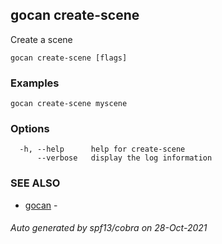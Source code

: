 ## gocan create-scene

Create a scene

```
gocan create-scene [flags]
```

### Examples

```
gocan create-scene myscene
```

### Options

```
  -h, --help      help for create-scene
      --verbose   display the log information
```

### SEE ALSO

* [gocan](gocan.md)	 - 

###### Auto generated by spf13/cobra on 28-Oct-2021
